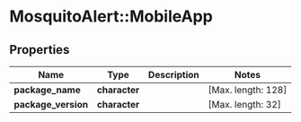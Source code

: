 # MosquitoAlert::MobileApp


## Properties
Name | Type | Description | Notes
------------ | ------------- | ------------- | -------------
**package_name** | **character** |  | [Max. length: 128] 
**package_version** | **character** |  | [Max. length: 32] 


